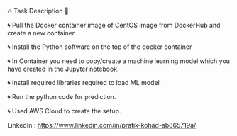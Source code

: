 
🔥 Task Description 📄

🌀 Pull the Docker container image of CentOS image from DockerHub and create a new container

🌀 Install the Python software on the top of the docker container

🌀 In Container you need to copy/create a machine learning model which you have created in the Jupyter notebook.

🌀 Install required libraries required to load ML model

🌀 Run the python code for prediction.

🌀 Used AWS Cloud to create the setup.

LinkedIn : https://www.linkedin.com/in/pratik-kohad-ab865719a/
